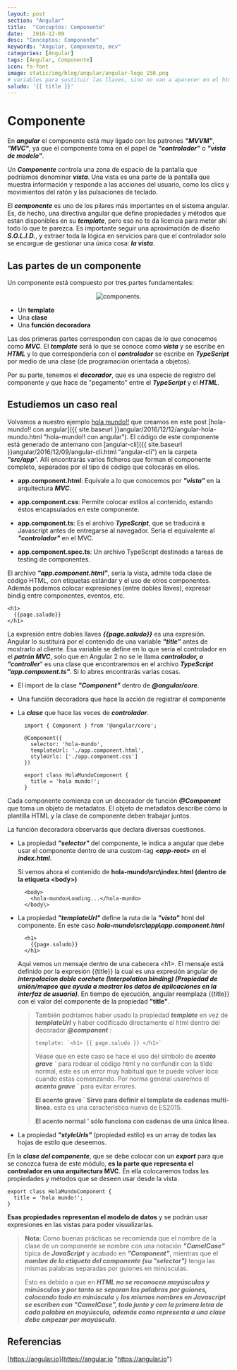 ```yaml
---
layout: post
section: "Angular"
title:  "Conceptos: Componente"
date:   2016-12-09
desc: "Conceptos: Componente"
keywords: "Angular, Componente, mcv"
categories: [Angular]
tags: [Angular, Componente]
icon: fa-font
image: static/img/blog/angular/angular-logo_150.png
# variables para sustituir las llaves, sino no van a aparecer en el html hay que referenciarlas así {{ page.saludo }}
saludo: '{{ title }}'
---
```


# Componente #

En ***angular*** el componente está muy ligado con los patrones ***"MVVM"***, ***"MVC"***, ya que el componente toma en el papel de ***"controlador"*** o ***"vista de modelo"***.

Un ***Componente*** controla una zona de espacio de la pantalla que podríamos denominar ***vista***. Una vista es una parte de la pantalla que muestra información y responde a las acciones del usuario, como los clics y movimientos del ratón y las pulsaciones de teclado.

El ***componente*** es uno de los pilares más importantes en el sistema angular. Es, de hecho, una directiva angular que define propiedades y métodos que están disponibles en su ***template***, pero eso no te da licencia para meter ahí todo lo que te parezca. Es importante seguir una aproximación de diseño ***S.O.L.I.D.***, y extraer toda la lógica en servicios para que el controlador solo se encargue de gestionar una única cosa: ***la vista***.

## Las partes de un componente ##

Un componente está compuesto por tres partes fundamentales:

<div style="text-align: center;">
	<img src="{{ site.baseurl }}static/img/blog/angular/components.png" class="img-thumbnail" alt="components."/>
</div>

- Un **template**
- Una **clase**
- Una **función decoradora**

Las dos primeras partes corresponden con capas de lo que conocemos como ***MVC***. El ***template*** será lo que se conoce como ***vista*** y se escribe en ***HTML*** y lo que correspondería con el ***controlador*** se escribe en ***TypeScript*** por medio de una clase (de programación orientada a objetos).

Por su parte, tenemos el ***decorador***, que es una especie de registro del componente y que hace de "pegamento" entre el ***TypeScript*** y el ***HTML***.

## Estudiemos un caso real ##

Volvamos a nuestro ejemplo [hola mundo!!](https://github.com/javiermartinalonso/Angular-2/tree/master/hola-mundo "hola mundo!!") que creamos en este post [hola-mundo!! con angular]({{ site.baseurl }}angular/2016/12/12/angular-hola-mundo.html "hola-mundo!! con angular"). El código de este componente está generado de antemano con [angular-cli]({{ site.baseurl }}angular/2016/12/09/angular-cli.html "angular-cli") en la carpeta ***"src/app***". Allí encontrarás varios ficheros que forman el componente completo, separados por el tipo de código que colocarás en ellos.

- **app.component.html**: Equivale a lo que conocemos por ***"vista"*** en la arquitectura ***MVC***.

- **app.component.css**: Permite colocar estilos al contenido, estando éstos encapsulados en este componente.

- **app.component.ts**: Es el archivo ***TypeScript***, que se traducirá a Javascript antes de entregarse al navegador. Sería el equivalente al ***"controlador"*** en el MVC.

- **app.component.spec.ts**: Un archivo TypeScript destinado a tareas de testing de componentes.

El archivo ***"app.component.html"***, sería la vista, admite toda clase de código HTML, con etiquetas estándar y el uso de otros componentes. Además podemos colocar expresiones (entre dobles llaves), expresar bindig entre componentes, eventos, etc.

    <h1>
      {{page.saludo}}
    </h1>

La expresión entre dobles llaves ***{{page.saludo}}*** es una expresión. Angular lo sustituirá por el contenido de una variable ***"title"*** antes de mostrarlo al cliente. Esa variable se define en lo que sería el controlador en el ***patrón MVC***, solo que en Angular 2 no se le llama ***controlador, o "controller***" es una clase que encontraremos en el archivo ***TypeScript*** ***"app.component.ts"***. Si lo abres encontrarás varias cosas.

- El import de la clase ***"Component"*** dentro de ***@angular/core***.
- Una función decoradora que hace la acción de registrar el componente
- La ***clase*** que hace las veces de ***controlador***.

        import { Component } from '@angular/core';
        
        @Component({
          selector: 'hola-mundo',
          templateUrl: './app.component.html',
          styleUrls: ['./app.component.css']
        })

        export class HolaMundoComponent {
          title = 'hola mundo!';
        }

Cada componente comienza con un decorador de función ***@Component*** que toma un objeto de metadatos. El objeto de metadatos describe cómo la plantilla HTML y la clase de componente deben trabajar juntos.

La función decoradora observarás que declara diversas cuestiones.

- La propiedad ***"selector"*** del componente, le indica a angular que debe usar el componente dentro de una custom-tag ***<app-root\>*** en el ***index.html***.

	Si vemos ahora el contenido de **hola-mundo\src\index.html (dentro de la etiqueta <body\>)**

	    <body>
	      <hola-mundo>Loading...</hola-mundo>
	    </body\>

- La propiedad ***"templateUrl"*** define la ruta de la ***"vista"*** html del componente. En este caso ***hola-mundo\src\app\app.component.html***

	    <h1>
	      {{page.saludo}}
	    </h1>

	Aqui vemos un mensaje dentro de una cabecera <h1\>. El mensaje está definido por la expresión \{\{title\}\} la cual es una expresión angular de ***interpolacion doble corchete (Interpolation binding) (Propiedad de unión/mapeo que ayuda a mostrar los datos de aplicaciones en la interfaz de usuario)***. En tiempo de ejecución, angular reemplaza \{\{title\}\} con el valor del componente de la propiedad **"title"**.

	> También podríamos haber usado la propiedad ***template*** en vez de ***templateUrl*** y haber codificado directamente el html dentro del decorador ***@component*** :
	> 
	>     template: `<h1> {{ page.saludo }} </h1>`
	> 
	> Véase que en este caso se hace el uso del símbolo de ***acento grave \`*** para rodear el código html y no confundir con la tilde normal, este es un error muy habitual que te puede volver loco cuando estas comenzando. Por norma general usaremos el ***acento grave \`*** para evitar errores. 
	> 
	> **El acento grave ` Sirve para definir el template de cadenas multi-línea.** esta es una caracteristica nueva de ES2015.
	> 
	> **El acento normal ' sólo funciona con cadenas de una única línea.**



- La propiedad ***"styleUrls"*** (propiedad estilo) es un array de todas las hojas de estilo que deseemos.

En la ***clase del componente***, que se debe colocar con un ***export*** para que se conozca fuera de este módulo, **es la parte que representa el controlador en una arquitectura MVC**. En ella colocaremos todas las propiedades y métodos que se deseen usar desde la vista.

    export class HolaMundoComponent {
      title = 'hola mundo!';
    }

**Esas propiedades representan el modelo de datos** y se podrán usar expresiones en las vistas para poder visualizarlas.


> **Nota**: Como buenas prácticas se recomienda que el nombre de la clase de un componente se nombre con una notación ***"CamelCase"*** típica de ***JavaScript*** y acabado en ***"Component"***, mientras que el ***nombre de la etiqueta del componente (su "selector")*** tenga las mismas palabras separadas por guiones en minúsculas.
> 
> Esto es debido a que en ***HTML no se reconocen mayúsculas y minúsculas y por tanto se separan las palabras por guiones, colocando todo en minúscula*** y ***los mismos nombres en Javascript se escriben con "CamelCase", todo junto y con la primera letra de cada palabra en mayúscula, además como representa a una clase debe empezar por mayúscula***.

## Referencias ##

[https://angular.io](https://angular.io "https://angular.io")
